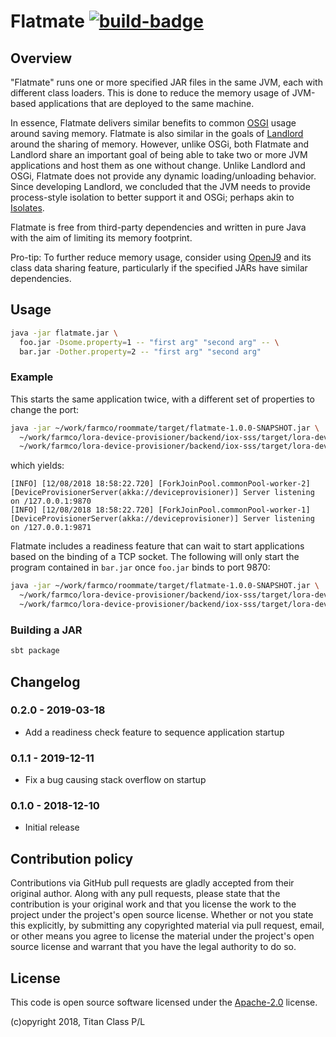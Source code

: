 # Flatmate [![build-badge][]][build]

[build]:                 https://circleci.com/gh/titanclass/flatmate
[build-badge]:           https://circleci.com/gh/titanclass/flatmate.svg?style=shield

## Overview

"Flatmate" runs one or more specified JAR files in the same JVM, each with different class loaders. This is done to reduce the memory usage of JVM-based applications that are deployed to the same machine.

In essence, Flatmate delivers similar benefits to common [OSGI](https://www.osgi.org/) usage around saving memory. Flatmate is also similar in the goals of [Landlord](https://github.com/landlord/landlord) around the sharing of memory. However, unlike OSGi, both Flatmate and Landlord share an important goal of being able to take two or more JVM applications and host them as one without change. Unlike Landlord and OSGi, Flatmate does not provide any dynamic loading/unloading behavior. Since developing Landlord, we concluded that the JVM needs to provide process-style isolation to better support it and OSGi; perhaps akin to [Isolates](https://en.wikipedia.org/wiki/Application_Isolation_API).

Flatmate is free from third-party dependencies and written in pure Java with the aim of limiting its memory footprint.

Pro-tip: To further reduce memory usage, consider using [OpenJ9](https://www.eclipse.org/openj9/) and its class data sharing feature, particularly if the specified JARs have similar dependencies.

## Usage

```bash
java -jar flatmate.jar \
  foo.jar -Dsome.property=1 -- "first arg" "second arg" -- \
  bar.jar -Dother.property=2 -- "first arg" "second arg"
```

### Example

This starts the same application twice, with a different set of properties to change the port:

```bash
java -jar ~/work/farmco/roommate/target/flatmate-1.0.0-SNAPSHOT.jar \
  ~/work/farmco/lora-device-provisioner/backend/iox-sss/target/lora-device-provisioner-iox-sss-0.1.0-SNAPSHOT.jar -Dstreambed.http-server.bind.port=9870 -- -- \
  ~/work/farmco/lora-device-provisioner/backend/iox-sss/target/lora-device-provisioner-iox-sss-0.1.0-SNAPSHOT.jar -Dstreambed.http-server.bind.port=9871
```

which yields:

```
[INFO] [12/08/2018 18:58:22.720] [ForkJoinPool.commonPool-worker-2] [DeviceProvisionerServer(akka://deviceprovisioner)] Server listening on /127.0.0.1:9870
[INFO] [12/08/2018 18:58:22.720] [ForkJoinPool.commonPool-worker-1] [DeviceProvisionerServer(akka://deviceprovisioner)] Server listening on /127.0.0.1:9871
```

Flatmate includes a readiness feature that can wait to start applications based on the binding of a TCP socket. The following will only start the program contained in `bar.jar` once `foo.jar` binds to port 9870:

```bash
java -jar ~/work/farmco/roommate/target/flatmate-1.0.0-SNAPSHOT.jar \
  ~/work/farmco/lora-device-provisioner/backend/iox-sss/target/lora-device-provisioner-iox-sss-0.1.0-SNAPSHOT.jar -Dstreambed.http-server.bind.port=9870 -- -- \
  ~/work/farmco/lora-device-provisioner/backend/iox-sss/target/lora-device-provisioner-iox-sss-0.1.0-SNAPSHOT.jar -ready tcp://localhost:9870 -Dstreambed.http-server.bind.port=9871
```

### Building a JAR

```bash
sbt package
```
## Changelog

### 0.2.0 - 2019-03-18

* Add a readiness check feature to sequence application startup

### 0.1.1 - 2019-12-11

* Fix a bug causing stack overflow on startup

### 0.1.0 - 2018-12-10

* Initial release

## Contribution policy

Contributions via GitHub pull requests are gladly accepted from their original author. Along with
any pull requests, please state that the contribution is your original work and that you license
the work to the project under the project's open source license. Whether or not you state this
explicitly, by submitting any copyrighted material via pull request, email, or other means you
agree to license the material under the project's open source license and warrant that you have the
legal authority to do so.

## License

This code is open source software licensed under the
[Apache-2.0](http://www.apache.org/licenses/LICENSE-2.0) license.

(c)opyright 2018, Titan Class P/L
